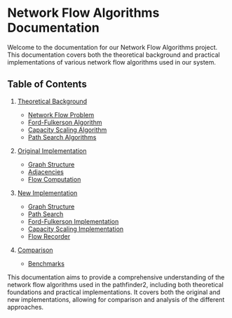 # Network Flow Algorithms Documentation

Welcome to the documentation for our Network Flow Algorithms project. This documentation covers both the theoretical background and practical implementations of various network flow algorithms used in our system.

## Table of Contents

1. [Theoretical Background](./theoretical-background/index.md)
   - [Network Flow Problem](./theoretical-background/network-flow-problem.md)
   - [Ford-Fulkerson Algorithm](./theoretical-background/ford-fulkerson-algorithm.md)
   - [Capacity Scaling Algorithm](./theoretical-background/capacity-scaling-algorithm.md)
   - [Path Search Algorithms](./theoretical-background/path-search-algorithms.md)

2. [Original Implementation](./original-implementation/index.md)
   - [Graph Structure](./original-implementation/graph-structure.md)
   - [Adjacencies](./original-implementation/adjacencies.md)
   - [Flow Computation](./original-implementation/flow-computation.md)

3. [New Implementation](./new-implementation/index.md)
   - [Graph Structure](./new-implementation/graph-structure.md)
   - [Path Search](./new-implementation/path-search.md)
   - [Ford-Fulkerson Implementation](./new-implementation/ford-fulkerson.md)
   - [Capacity Scaling Implementation](./new-implementation/capacity-scaling.md)
   - [Flow Recorder](./new-implementation/flow-recorder.md)

4. [Comparison](./benchmark-tests/index.md)
   - [Benchmarks](./benchmark-tests/benchmarks.md)

This documentation aims to provide a comprehensive understanding of the network flow algorithms used in the pathfinder2, including both theoretical foundations and practical implementations. It covers both the original and new implementations, allowing for comparison and analysis of the different approaches.
